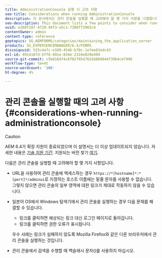 ```yaml
---
title: AdministrationConsole 실행 시 고려 사항
seo-title: Considerations when running AdministrationConsole
description: 이 문서에서는 관리 콘솔을 실행할 때 고려해야 할 몇 가지 사항을 나열합니다.
seo-description: This document lists a few points to consider when running Administration Console.
uuid: e260f187-4728-44f3-a5c1-7388ff3965c4
contentOwner: admin
content-type: reference
geptopics: SG_AEMFORMS/categories/maintaining_the_application_server
products: SG_EXPERIENCEMANAGER/6.4/FORMS
discoiquuid: 525c4afc-e109-4546-b78c-1efee63edc43
exl-id: 991418fd-5ff8-491e-834e-2324e029e499
source-git-commit: c5b816d74c6f02f85476d16868844f39b4c47996
workflow-type: tm+mt
source-wordcount: '166'
ht-degree: 4%

---
```


# 관리 콘솔을 실행할 때의 고려 사항 {#considerations-when-running-administrationconsole}

>[!CAUTION]
>
>AEM 6.4가 확장 지원이 종료되었으며 이 설명서는 더 이상 업데이트되지 않습니다. 자세한 내용은 [기술 지원 기간](https://helpx.adobe.com/kr/support/programs/eol-matrix.html). 지원되는 버전 찾기 [여기](https://experienceleague.adobe.com/docs/).

다음은 관리 콘솔을 실행할 때 고려해야 할 몇 가지 사항입니다.

* URL을 사용하여 관리 콘솔에 액세스하는 경우 `https://*[hostname]*:*[port]*/adminui`로 지정하는 호스트 이름에는 밑줄 문자를 사용할 수 없습니다. 그렇지 않으면 관리 콘솔의 일부 영역에 대한 링크가 제대로 작동하지 않을 수 있습니다.
* 일본어 OS에서 Windows 탐색기에서 관리 콘솔을 실행하는 경우 다음 문제를 해결할 수 있습니다.

   * 링크를 클릭하면 예상되는 링크 대신 로그인 페이지로 돌아갑니다.
   * 링크를 클릭하면 권한 오류가 표시됩니다.

   우수 사례는 링크가 실패하지 않도록 Mozilla Firefox와 같은 다른 브라우저에서 관리 콘솔을 실행하는 것입니다.

* 관리 콘솔에서 검색을 수행할 때 백슬래시 문자()를 사용하지 마십시오.
